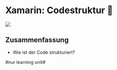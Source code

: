 # Xamarin: Codestruktur 📱

![][image-1]


## Zusammenfassung
- Wie ist der Code strukturiert?

[image-1]:	assets/Bildschirmfoto%202022-12-15%20um%2007.47.36.png

#nur learning unit#